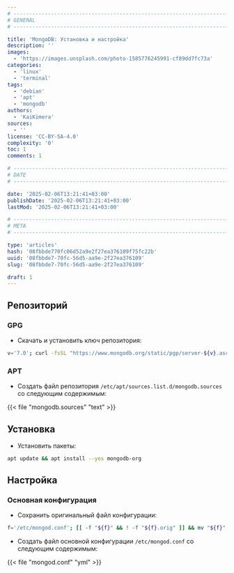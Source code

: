 ```yaml
---
# -------------------------------------------------------------------------------------------------------------------- #
# GENERAL
# -------------------------------------------------------------------------------------------------------------------- #

title: 'MongoDB: Установка и настройка'
description: ''
images:
  - 'https://images.unsplash.com/photo-1585776245991-cf89dd7fc73a'
categories:
  - 'linux'
  - 'terminal'
tags:
  - 'debian'
  - 'apt'
  - 'mongodb'
authors:
  - 'KaiKimera'
sources:
  - ''
license: 'CC-BY-SA-4.0'
complexity: '0'
toc: 1
comments: 1

# -------------------------------------------------------------------------------------------------------------------- #
# DATE
# -------------------------------------------------------------------------------------------------------------------- #

date: '2025-02-06T13:21:41+03:00'
publishDate: '2025-02-06T13:21:41+03:00'
lastMod: '2025-02-06T13:21:41+03:00'

# -------------------------------------------------------------------------------------------------------------------- #
# META
# -------------------------------------------------------------------------------------------------------------------- #

type: 'articles'
hash: '08fbbde770fc06d52a9e2f27ea376109f75fc22b'
uuid: '08fbbde7-70fc-56d5-aa9e-2f27ea376109'
slug: '08fbbde7-70fc-56d5-aa9e-2f27ea376109'

draft: 1
---
```




<!--more-->

## Репозиторий

### GPG

- Скачать и установить ключ репозитория:

```bash
v='7.0'; curl -fsSL "https://www.mongodb.org/static/pgp/server-${v}.asc" | gpg --dearmor -o '/etc/apt/keyrings/mongodb.gpg'
```

### APT

- Создать файл репозитория `/etc/apt/sources.list.d/mongodb.sources` со следующим содержимым:

{{< file "mongodb.sources" "text" >}}

## Установка

- Установить пакеты:

```bash
apt update && apt install --yes mongodb-org
```

## Настройка

### Основная конфигурация

- Сохранить оригинальный файл конфигурации:

```bash
f='/etc/mongod.conf'; [[ -f "${f}" && ! -f "${f}.orig" ]] && mv "${f}" "${f}.orig"
```

- Создать файл основной конфигурации `/etc/mongod.conf` со следующим содержимым:

{{< file "mongod.conf" "yml" >}}

